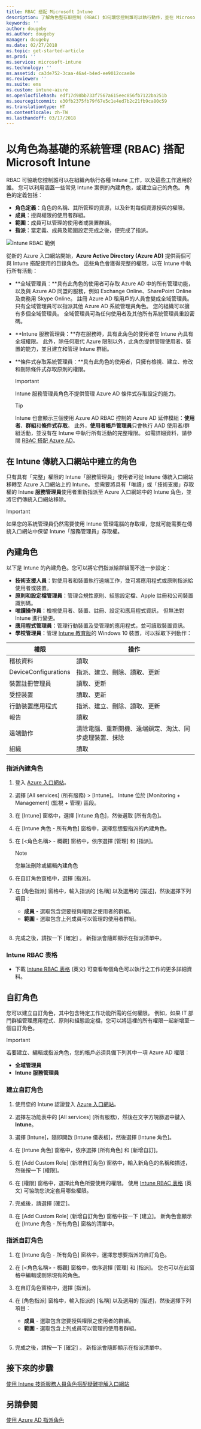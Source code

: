 ```yaml
---
title: RBAC 搭配 Microsoft Intune
description: 了解角色型存取控制 (RBAC) 如何讓您控制誰可以執行動作，並在 Microsoft Intune 中進行變更。
keywords: ''
author: dougeby
ms.author: dougeby
manager: dougeby
ms.date: 02/27/2018
ms.topic: get-started-article
ms.prod: ''
ms.service: microsoft-intune
ms.technology: ''
ms.assetid: ca3de752-3caa-46a4-b4ed-ee9012ccae8e
ms.reviewer: ''
ms.suite: ems
ms.custom: intune-azure
ms.openlocfilehash: edf17d98bb733f7567a615eec856fb7122ba251b
ms.sourcegitcommit: e30fb2375fb79f67e5c1e4ed7b2c21fb9ca80c59
ms.translationtype: HT
ms.contentlocale: zh-TW
ms.lasthandoff: 03/17/2018
---
```

# <a name="role-based-administration-control-rbac-with-microsoft-intune"></a>以角色為基礎的系統管理 (RBAC) 搭配 Microsoft Intune

RBAC 可協助您控制誰可以在組織內執行各種 Intune 工作，以及這些工作適用於誰。 您可以利用涵蓋一些常見 Intune 案例的內建角色，或建立自己的角色。 角色的定義包括︰

- **角色定義**：角色的名稱、其所管理的資源，以及針對每個資源授與的權限。
- **成員**：授與權限的使用者群組。
- **範圍**：成員可以管理的使用者或裝置群組。
- **指派**：當定義、成員及範圍設定完成之後，便完成了指派。

![Intune RBAC 範例](./media/intune-rbac-1.PNG)

從新的 Azure 入口網站開始，**Azure Active Directory (Azure AD)** 提供兩個可與 Intune 搭配使用的目錄角色。 這些角色會獲得完整的權限，以在 Intune 中執行所有活動：

- **全域管理員：**具有此角色的使用者可存取 Azure AD 中的所有管理功能，以及與 Azure AD 同盟的服務，例如 Exchange Online、SharePoint Online 及商務用 Skype Online。 註冊 Azure AD 租用戶的人員會變成全域管理員。 只有全域管理員可以指派其他 Azure AD 系統管理員角色。 您的組織可以擁有多個全域管理員。 全域管理員可為任何使用者及其他所有系統管理員重設密碼。

- **Intune 服務管理員：**存在服務時，具有此角色的使用者在 Intune 內具有全域權限。 此外，除任何取代 Azure 限制以外，此角色提供管理使用者、裝置的能力，並且建立和管理 Intune 群組。

- **條件式存取系統管理員：**具有此角色的使用者，只擁有檢視、建立、修改和刪除條件式存取原則的權限。

    > [!IMPORTANT]
    > Intune 服務管理員角色不提供管理 Azure AD 條件式存取設定的能力。

    > [!TIP]
    > Intune 也會顯示三個使用 Azure AD RBAC 控制的 Azure AD 延伸模組：**使用者**、**群組**和**條件式存取**。 此外，**使用者帳戶管理員**只會執行 AAD 使用者/群組活動，並沒有在 Intune 中執行所有活動的完整權限。 如需詳細資料，請參閱 [RBAC 搭配 Azure AD](https://docs.microsoft.com/azure/active-directory/active-directory-assign-admin-roles)。

## <a name="roles-created-in-the-intune-classic-portal"></a>在 Intune 傳統入口網站中建立的角色

只有具有「完整」權限的 Intune「服務管理員」使用者可從 Intune 傳統入口網站移轉至 Azure 入口網站上的 Intune。 您需要將具有「唯讀」或「技術支援」存取權的 Intune **服務管理員**使用者重新指派至 Azure 入口網站中的 Intune 角色，並將它們傳統入口網站移除。

> [!IMPORTANT]
> 如果您的系統管理員仍然需要使用 Intune 管理電腦的存取權，您就可能需要在傳統入口網站中保留 Intune「服務管理員」存取權。

## <a name="built-in-roles"></a>內建角色

以下是 Intune 的內建角色。您可以將它們指派給群組而不進一步設定：

- **技術支援人員**：對使用者和裝置執行遠端工作，並可將應用程式或原則指派給使用者或裝置。
- **原則和設定檔管理員**：管理合規性原則、組態設定檔、Apple 註冊和公司裝置識別碼。
- **唯讀操作員**：檢視使用者、裝置、註冊、設定和應用程式資訊， 但無法對 Intune 進行變更。
- **應用程式管理員**：管理行動裝置及受管理的應用程式，並可讀取裝置資訊。
- **學校管理員**：管理 [Intune 教育版](introduction-intune-education.md)的 Windows 10 裝置，可以採取下列動作： 

|權限|操作|
|---|---|
|稽核資料|讀取|
|DeviceConfigurations|指派、建立、刪除、讀取、更新|
|裝置註冊管理員|讀取、更新|
|受控裝置|讀取、更新<!--, Delete [To be added in 1803]-->|
|行動裝置應用程式|指派、建立、刪除、讀取、更新|
|報告|讀取|
|遠端動作|清除電腦、重新開機、遠端鎖定、淘汰、同步處理裝置、抹除|
|組織|讀取|

### <a name="to-assign-a-built-in-role"></a>指派內建角色

1. 登入 [Azure 入口網站](https://portal.azure.com)。
2. 選擇 [All services] (所有服務) > [Intune]。 Intune 位於 [Monitoring + Management] (監視 + 管理) 區段。
3. 在 [Intune] 窗格中，選擇 [Intune 角色]，然後選取 [所有角色]。
1. 在 [Intune 角色 - 所有角色] 窗格中，選擇您想要指派的內建角色。

2. 在 [<角色名稱> - 概觀] 窗格中，依序選擇 [管理] 和 [指派]。

    > [!NOTE]
    > 您無法刪除或編輯內建角色

3. 在自訂角色窗格中，選擇 [指派]。

4. 在 [角色指派] 窗格中，輸入指派的 [名稱] 以及選用的 [描述]，然後選擇下列項目︰
    - **成員** - 選取包含您要授與權限之使用者的群組。
    - **範圍** - 選取包含上列成員可以管理的使用者群組。
<br></br>
5. 完成之後，請按一下 [確定] 。 新指派會隨即顯示在指派清單中。

### <a name="intune-rbac-table"></a>Intune RBAC 表格

- 下載 [Intune RBAC 表格](https://gallery.technet.microsoft.com/Intune-RBAC-table-2e3c9a1a) \(英文\) 可查看每個角色可以執行之工作的更多詳細資料。

## <a name="custom-roles"></a>自訂角色

您可以建立自訂角色，其中包含特定工作功能所需的任何權限。 例如，如果 IT 部門群組管理應用程式、原則和組態設定檔，您可以將這裡的所有權限一起新增至一個自訂角色。

> [!IMPORTANT]
> 若要建立、編輯或指派角色，您的帳戶必須具備下列其中一項 Azure AD 權限︰
> - **全域管理員**
> - **Intune 服務管理員**

### <a name="to-create-a-custom-role"></a>建立自訂角色

1. 使用您的 Intune 認證登入 [Azure 入口網站](https://portal.azure.com)。

2. 選擇左功能表中的 [All services] (所有服務)，然後在文字方塊篩選中鍵入 **Intune**。

3. 選擇 [Intune]，隨即開啟 [Intune 儀表板]，然後選擇 [Intune 角色]。

4. 在 [Intune 角色] 窗格中，依序選擇 [所有角色] 和 [新增自訂]。

5. 在 [Add Custom Role] (新增自訂角色) 窗格中，輸入新角色的名稱和描述，然後按一下 [權限]。

3. 在 [權限] 窗格中，選擇此角色所要使用的權限。 使用 [Intune RBAC 表格](https://gallery.technet.microsoft.com/Intune-RBAC-table-2e3c9a1a) \(英文\) 可協助您決定套用哪些權限。

4. 完成後，請選擇 [確定]。

5. 在 [Add Custom Role] (新增自訂角色) 窗格中按一下 [建立]。 新角色會顯示在 [Intune 角色 - 所有角色] 窗格的清單中。

### <a name="to-assign-a-custom-role"></a>指派自訂角色

1. 在 [Intune 角色 - 所有角色] 窗格中，選擇您想要指派的自訂角色。

2. 在 [<角色名稱> - 概觀] 窗格中，依序選擇 [管理] 和 [指派]。 您也可以在此窗格中編輯或刪除現有的角色。

3. 在自訂角色窗格中，選擇 [指派]。

4. 在 [角色指派] 窗格中，輸入指派的 [名稱] 以及選用的 [描述]，然後選擇下列項目︰
    - **成員** - 選取包含您要授與權限之使用者的群組。
    - **範圍** - 選取包含上列成員可以管理的使用者群組。
<br></br>
5. 完成之後，請按一下 [確定] 。 新指派會隨即顯示在指派清單中。

## <a name="next-steps"></a>接下來的步驟

[使用 Intune 技術服務人員角色搭配疑難排解入口網站](help-desk-operators.md)

## <a name="see-also"></a>另請參閱

[使用 Azure AD 指派角色](https://docs.microsoft.com/azure/active-directory/active-directory-users-assign-role-azure-portal)
